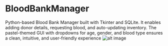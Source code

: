 # BloodBankManager
Python-based Blood Bank Manager built with Tkinter and SQLite. It enables adding donor details, requesting blood, and auto-updating inventory. The pastel-themed GUI with dropdowns for age, gender, and blood type ensures a clean, intuitive, and user-friendly experience
![alt image]([images/gui_screenshot.png](https://github.com/prajaktaukirde/BloodBankManager/blob/3368dbecffbf5627c9edfdc9d0eda8615874c445/Prajakta.png))
